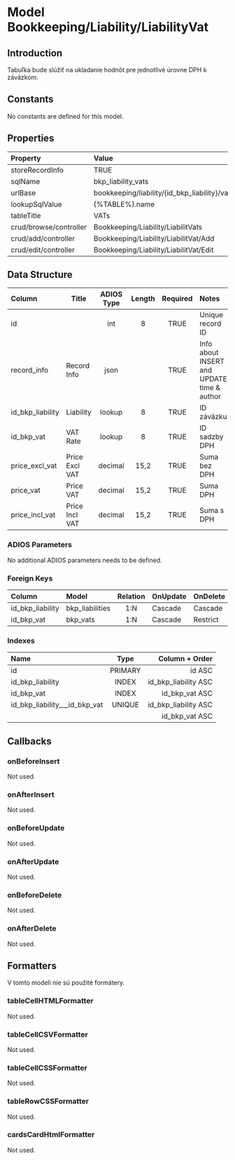 # Model Bookkeeping/Liability/LiabilityVat

## Introduction

Tabuľka bude slúžiť na ukladanie hodnôt pre jednotlivé úrovne DPH k záväzkom.

## Constants

No constants are defined for this model.

## Properties

| Property               | Value                                         |
| :--------------------- | :-------------------------------------------- |
| storeRecordInfo        | TRUE                                          |
| sqlName                | bkp_liability_vats                            |
| urlBase                | bookkeeping/liability/{id_bkp_liability}/vats |
| lookupSqlValue         | {%TABLE%}.name                                |
| tableTitle             | VATs                                          |
| crud/browse/controller | Bookkeeping/Liability/LiabilitVats            |
| crud/add/controller    | Bookkeeping/Liability/LiabilitVat/Add         |
| crud/edit/controller   | Bookkeeping/Liability/LiabilitVat/Edit        |

## Data Structure

| Column           | Title          | ADIOS Type | Length | Required | Notes                                      |
| :--------------- | -------------- | :--------: | :----: | :------: | :----------------------------------------- |
| id               |                |    int     |   8    |   TRUE   | Unique record ID                           |
| record_info      | Record Info    |    json    |        |   TRUE   | Info about INSERT and UPDATE time & author |
| id_bkp_liability | Liability      |   lookup   |   8    |   TRUE   | ID záväzku                                 |
| id_bkp_vat       | VAT Rate       |   lookup   |   8    |   TRUE   | ID sadzby DPH                              |
| price_excl_vat   | Price Excl VAT |  decimal   |  15,2  |   TRUE   | Suma bez DPH                               |
| price_vat        | Price VAT      |  decimal   |  15,2  |   TRUE   | Suma DPH                                   |
| price_incl_vat   | Price Incl VAT |  decimal   |  15,2  |   TRUE   | Suma s DPH                                 |

### ADIOS Parameters

No additional ADIOS parameters needs to be defined.

### Foreign Keys

| Column           | Model                  | Relation | OnUpdate | OnDelete |
| :--------------- | :--------------------- | :------: | -------- | -------- |
| id_bkp_liability | bkp_liabilities        |   1:N    | Cascade  | Cascade  |
| id_bkp_vat       | bkp_vats               |   1:N    | Cascade  | Restrict |

### Indexes

| Name                          |  Type   |       Column + Order |
| :---------------------------- | :-----: | -------------------: |
| id                            | PRIMARY |               id ASC |
| id_bkp_liability              |  INDEX  | id_bkp_liability ASC |
| id_bkp_vat                    |  INDEX  |       id_bkp_vat ASC |
| id_bkp_liability___id_bkp_vat | UNIQUE  | id_bkp_liability ASC |
|                               |         |       id_bkp_vat ASC |

## Callbacks

### onBeforeInsert

Not used.

### onAfterInsert

Not used.

### onBeforeUpdate

Not used.

### onAfterUpdate

Not used.

### onBeforeDelete

Not used.

### onAfterDelete

Not used.

## Formatters

V tomto modeli nie sú použité formátery.

### tableCellHTMLFormatter

Not used.

### tableCellCSVFormatter

Not used.

### tableCellCSSFormatter

Not used.

### tableRowCSSFormatter

Not used.

### cardsCardHtmlFormatter

Not used.
